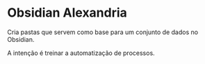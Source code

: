 # Obsidian Alexandria

Cria pastas que servem como base para um conjunto de dados no Obsidian.

A intenção é treinar a automatização de processos.